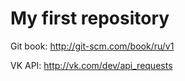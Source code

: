 # My first repository

Git book: http://git-scm.com/book/ru/v1 

VK API:   http://vk.com/dev/api_requests

